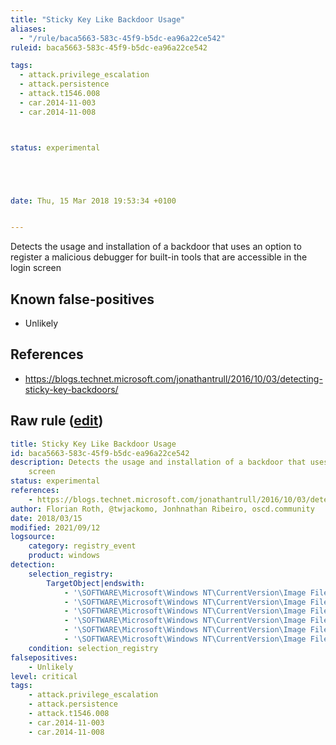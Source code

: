 ```yaml
---
title: "Sticky Key Like Backdoor Usage"
aliases:
  - "/rule/baca5663-583c-45f9-b5dc-ea96a22ce542"
ruleid: baca5663-583c-45f9-b5dc-ea96a22ce542

tags:
  - attack.privilege_escalation
  - attack.persistence
  - attack.t1546.008
  - car.2014-11-003
  - car.2014-11-008



status: experimental





date: Thu, 15 Mar 2018 19:53:34 +0100


---
```


Detects the usage and installation of a backdoor that uses an option to register a malicious debugger for built-in tools that are accessible in the login screen

<!--more-->


## Known false-positives

* Unlikely



## References

* https://blogs.technet.microsoft.com/jonathantrull/2016/10/03/detecting-sticky-key-backdoors/


## Raw rule ([edit](https://github.com/SigmaHQ/sigma/edit/master/rules/windows/registry_event/registry_event_stickykey_like_backdoor.yml))
```yaml
title: Sticky Key Like Backdoor Usage
id: baca5663-583c-45f9-b5dc-ea96a22ce542
description: Detects the usage and installation of a backdoor that uses an option to register a malicious debugger for built-in tools that are accessible in the login
    screen
status: experimental
references:
    - https://blogs.technet.microsoft.com/jonathantrull/2016/10/03/detecting-sticky-key-backdoors/
author: Florian Roth, @twjackomo, Jonhnathan Ribeiro, oscd.community
date: 2018/03/15
modified: 2021/09/12
logsource:
    category: registry_event
    product: windows
detection:
    selection_registry:
        TargetObject|endswith:
            - '\SOFTWARE\Microsoft\Windows NT\CurrentVersion\Image File Execution Options\sethc.exe\Debugger'
            - '\SOFTWARE\Microsoft\Windows NT\CurrentVersion\Image File Execution Options\utilman.exe\Debugger'
            - '\SOFTWARE\Microsoft\Windows NT\CurrentVersion\Image File Execution Options\osk.exe\Debugger'
            - '\SOFTWARE\Microsoft\Windows NT\CurrentVersion\Image File Execution Options\Magnify.exe\Debugger'
            - '\SOFTWARE\Microsoft\Windows NT\CurrentVersion\Image File Execution Options\Narrator.exe\Debugger'
            - '\SOFTWARE\Microsoft\Windows NT\CurrentVersion\Image File Execution Options\DisplaySwitch.exe\Debugger'
    condition: selection_registry
falsepositives:
    - Unlikely
level: critical
tags:
    - attack.privilege_escalation
    - attack.persistence
    - attack.t1546.008
    - car.2014-11-003
    - car.2014-11-008
```
